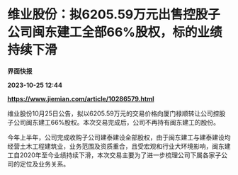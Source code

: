 # 维业股份：拟6205.59万元出售控股子公司闽东建工全部66%股权，标的业绩持续下滑
**界面快报**

**2023-10-25 12:44**

**https://www.jiemian.com/article/10286579.html**

维业股份10月25日公告，拟以6205.59万元的交易价格向厦门禄顺转让公司控股子公司闽东建工66%股权。本次交易完成后，公司不再持有闽东建工的股份。

今年上半年，公司完成收购子公司建泰建设全部股权，由于闽东建工与建泰建设均经营土木工程建筑业，业务范围及资质重合，且受宏观和行业大环境影响，闽东建工自2020年至今业绩持续下滑，本次交易主要为了进一步梳理公司下属各家子公司的定位及业务关系。